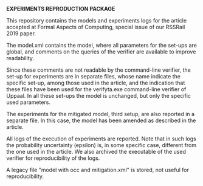 **EXPERIMENTS REPRODUCTION PACKAGE**

This repository contains the models and experiments logs for the article accepted at Formal Aspects of Computing, special issue 
of our RSSRail 2019 paper. 

The model.xml contains the model, where all parameters for the set-ups are global, and comments on the queries of the verifier 
are available to improve readability. 

Since these comments are not readable by the command-line verifier, the set-up for experiments are in separate files, whose name 
indicate the specific set-up, among those used in the article, and the indication that these files have been used for the 
verifyta.exe command-line verifier of Uppaal. In all these set-ups the model is unchanged, but only the specific used parameters.

The experiments for the mitigated model, third setup, are also reported in a separate file.  In this case, the model has been amended 
as described in the article.

All logs of the execution of experiments are reported. 
Note that in such logs the probability uncertainty (epsilon) is, in some specific case, different from the one used in the article.
We also archived the executable of the used verifier for reproducibility of the logs. 

A legacy file "model with occ and mitigation.xml" is stored, not useful for reproducibility.
